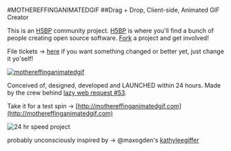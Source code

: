 #MOTHEREFFINGANIMATEDGIF
##Drag + Drop, Client-side, Animated GIF Creator

This is an [H5BP](http://h5bp.github.com) community project. [H5BP](http://h5bp.github.com) is where you'll find a bunch of people creating open source software. 
[Fork](http://h5bp.github.com) a project and get involved!

File tickets &rarr; [here](https://github.com/h5bp/mothereffinganimatedgif/issues) if you want something changed or better yet, just change it yo'self!

[![mothereffinganimatedgif](http://grayghostvisuals.com/h5bp/meag.png)](http://mothereffinganimatedgif.com)

Conceived of, designed, developed and LAUNCHED within 24 hours.
Made by the crew behind [lazy web request #53](https://github.com/h5bp/lazyweb-requests/issues/53). 

Take it for a test spin &rarr; [http://mothereffinganimatedgif.com](http://mothereffinganimatedgif.com)

![24 hr speed project](http://mothereffinganimatedgif.com/assets/img/project_approved.png)

probably unconsciously inspired by &rarr; @maxogden's [kathyleegiffer](https://github.com/maxogden/kathyleegiffer)